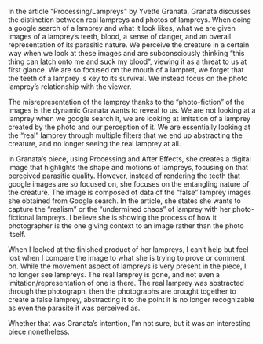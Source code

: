 In the article "Processing/Lampreys" by Yvette Granata, Granata discusses the distinction between real lampreys and photos of lampreys. When doing a google search of a lamprey and what it look likes, what we are given images of a lamprey’s teeth, blood, a sense of danger, and an overall representation of its parasitic nature. We perceive the creature in a certain way when we look at these images and are subconsciously thinking “this thing can latch onto me and suck my blood”, viewing it as a threat to us at first glance. We are so focused on the mouth of a lampret, we forget that the teeth of a lamprey is key to its survival. We instead focus on the photo lamprey’s relationship with the viewer. 

The misrepresentation of the lamprey thanks to the “photo-fiction” of the images is the dynamic Granata wants to reveal to us. We are not looking at a lamprey when we google search it, we are looking at imitation of a lamprey created by the photo and our perception of it. We are essentially looking at the “real” lamprey through multiple filters that we end up abstracting the creature, and no longer seeing the real lamprey at all. 

In Granata’s piece, using Processing and After Effects, she creates a digital image that highlights the shape and motions of lampreys, focusing on that perceived parasitic quality. However, instead of rendering the teeth that google images are so focused on, she focuses on the entangling nature of the creature. The image is composed of data of the “false” lamprey images she obtained from Google search. In the article, she states she wants to capture the “realism” or the “undermined chaos” of lamprey with her photo-fictional lampreys. I believe she is showing the process of how it photographer is the one giving context to an image rather than the photo itself. 

When I looked at the finished product of her lampreys, I can’t help but feel lost when I compare the image to what she is trying to prove or comment on. While the movement aspect of lampreys is very present in the piece, I no longer see lampreys. The real lamprey is gone, and not even a imitation/representation of one is there. The real lamprey was abstracted through the photograph, then the photographs are brought together to create a false lamprey, abstracting it to the point it is no longer recognizable as even the parasite it was perceived as.

Whether that was Granata’s intention, I’m not  sure, but it was an interesting piece nonetheless.
